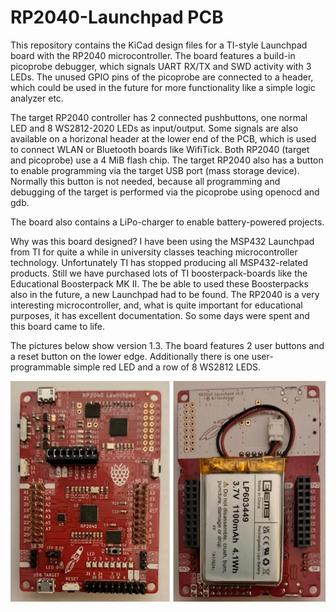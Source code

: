 # RP2040-Launchpad PCB

This repository contains the KiCad design files for a TI-style Launchpad board
with the RP2040 microcontroller. The board features a build-in picoprobe
debugger, which signals UART RX/TX and SWD activity with 3 LEDs. The unused
GPIO pins of the picoprobe are connected to a header, which could be used
in the future for more functionality like a simple logic analyzer etc.

The target RP2040 controller has 2 connected pushbuttons, one normal LED and
8 WS2812-2020 LEDs as input/output. Some signals are also available on a
horizonal header at the lower end of the PCB, which is used to connect WLAN or
Bluetooth boards like WifiTick. Both RP2040 (target and picoprobe) use a
4 MiB flash chip. The target RP2040 also has a button to enable programming
via the target USB port (mass storage device). Normally this button is
not needed, because all programming and debugging of the target is performed
via the picoprobe using openocd and gdb.

The board also contains a LiPo-charger to enable battery-powered projects.

Why was this board designed? I have been using the MSP432 Launchpad from TI for
quite a while in university classes teaching microcontroller technology.
Unfortunately TI has stopped producing all MSP432-related products. Still we
have purchased lots of TI boosterpack-boards like the Educational Boosterpack MK II.
The be able to used these Boosterpacks also in the future, a new Launchpad had
to be found. The RP2040 is a very interesting microcontroller, and, what is
quite important for educational purposes, it has excellent documentation.
So some days were spent and this board came to life.

The pictures below show version 1.3. The board features 2 user buttons and
a reset button on the lower edge. Additionally there is one
user-programmable simple red LED and a row of 8 WS2812 LEDS.
 
![RP2040 Lauchpad picture 1](images/RP2040_Launchpad_v13.jpg)

